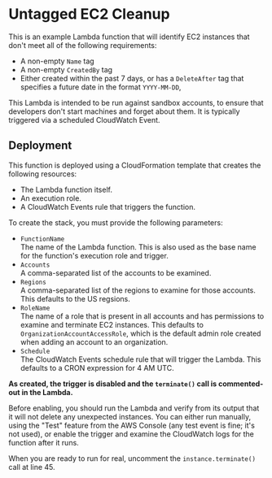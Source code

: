 # Untagged EC2 Cleanup

This is an example Lambda function that will identify EC2 instances that don't meet all
of the following requirements:

* A non-empty `Name` tag
* A non-empty `CreatedBy` tag
* Either created within the past 7 days, or has a `DeleteAfter` tag that specifies a future
  date in the format `YYYY-MM-DD`,

This Lambda is intended to be run against sandbox accounts, to ensure that developers don't
start machines and forget about them. It is typically triggered via a scheduled CloudWatch Event.


## Deployment

This function is deployed using a CloudFormation template that creates the following resources:

* The Lambda function itself.
* An execution role.
* A CloudWatch Events rule that triggers the function.

To create the stack, you must provide the following parameters:

* `FunctionName`  
  The name of the Lambda function. This is also used as the base name for the function's
  execution role and trigger.
* `Accounts`  
  A comma-separated list of the accounts to be examined.
* `Regions`  
  A comma-separated list of the regions to examine for those accounts. This defaults to the
  US regsions.
* `RoleName`  
  The name of a role that is present in all accounts and has permissions to examine and terminate
  EC2 instances. This defaults to `OrganizationAccountAccessRole`, which is the default admin role
  created when adding an account to an organization.
* `Schedule`  
  The CloudWatch Events schedule rule that will trigger the Lambda. This defaults to a CRON
  expression for 4 AM UTC.

**As created, the trigger is disabled and the `terminate()` call is commented-out in the Lambda.**

Before enabling, you should run the Lambda and verify from its output that it will not delete any
unexpected instances. You can either run manually, using the "Test" feature from the AWS Console
(any test event is fine; it's not used), or enable the trigger and examine the CloudWatch logs for
the function after it runs.

When you are ready to run for real, uncomment the `instance.terminate()` call at line 45.
